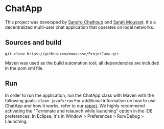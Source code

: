# ChatApp
This project was developed by [Sandro Chalhoub](https://github.com/54ndro18) and [Sarah Mousset](https://github.com/mousssse). It's a decentralized multi-user chat application that operates on local networks.

## Sources and build
```
git clone https://github.com/mousssse/ProjetJava.git
```
Maven was used as the build automation tool; all dependencies are included in the pom.xml file.

## Run
In order to run the application, run the ChatApp class with Maven with the following goals: ```clean javafx:run```
For additional information on how to use ChatApp and how it works, refer to our [report](Final%20report%20and%20user%20manual.pdf).
We highly recommend activating the "Terminate and relaunch while launching" option in the IDE preferences. In Eclipse, it's in Window > Preferences > Run/Debug > Launching. 
